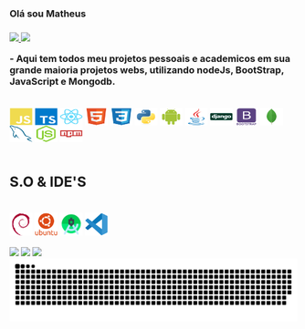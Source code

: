 <h3> Olá sou Matheus <h3>

<a href="https://github.com/matheussilveira0402">
	<img height="180em" src="https://github-readme-stats.vercel.app/api?username=matheussilveira0402&show_icons=true&theme=dark&include_all_commits=true&count_private=true"/>
	<img height="180em" src="https://github-readme-stats.vercel.app/api/top-langs/?username=matheussilveira0402&layout=compact&langs_count=7&theme=dark"/>
</a>
	<p>
	- Aqui tem todos meu projetos pessoais e academicos em sua grande maioria projetos webs, utilizando nodeJs, BootStrap, JavaScript e Mongodb.
	</p>
<div style="display: inline_block"><br>
	<img align="center" alt="Math-Js" height="30" width="40" src="https://raw.githubusercontent.com/devicons/devicon/master/icons/javascript/javascript-plain.svg">
	<img align="center" alt="Math-Ts" height="30" width="40" src="https://raw.githubusercontent.com/devicons/devicon/master/icons/typescript/typescript-plain.svg">
	<img align="center" alt="Math-React" height="30" width="40" src="https://raw.githubusercontent.com/devicons/devicon/master/icons/react/react-original.svg">
	<img align="center" alt="Math-HTML" height="30" width="40" src="https://raw.githubusercontent.com/devicons/devicon/master/icons/html5/html5-original.svg">
	<img align="center" alt="Math-CSS" height="30" width="40" src="https://raw.githubusercontent.com/devicons/devicon/master/icons/css3/css3-original.svg">
	<img align="center" alt="Math-Python" height="30" width="40" src="https://raw.githubusercontent.com/devicons/devicon/master/icons/python/python-original.svg">
	<img align="center" alt="Math-Android" height="30" width="40" src="https://raw.githubusercontent.com/devicons/devicon/9f4f5cdb393299a81125eb5127929ea7bfe42889/icons/android/android-original.svg">
	<img align="center" alt="Math-Java" height="30" width="40" src="https://raw.githubusercontent.com/devicons/devicon/9f4f5cdb393299a81125eb5127929ea7bfe42889/icons/java/java-original.svg">
	<img align="center" alt="Math-Django" height="30" width="40" src="https://raw.githubusercontent.com/devicons/devicon/9f4f5cdb393299a81125eb5127929ea7bfe42889/icons/django/django-original.svg">		
	<img align="center" alt="Math-BootStrap" height="30" width="40" src="https://raw.githubusercontent.com/devicons/devicon/9f4f5cdb393299a81125eb5127929ea7bfe42889/icons/bootstrap/bootstrap-plain-wordmark.svg">		
	<img align="center" alt="Math-Mongodb" height="30" width="40" src="https://raw.githubusercontent.com/devicons/devicon/9f4f5cdb393299a81125eb5127929ea7bfe42889/icons/mongodb/mongodb-original.svg">		
	<img align="center" alt="Math-MySql" height="30" width="40" src="https://raw.githubusercontent.com/devicons/devicon/9f4f5cdb393299a81125eb5127929ea7bfe42889/icons/mysql/mysql-original.svg">
	<img align="center" alt="Math-NodeJs" height="30" width="40" src="https://raw.githubusercontent.com/devicons/devicon/9f4f5cdb393299a81125eb5127929ea7bfe42889/icons/nodejs/nodejs-original.svg">
	<img align="center" alt="Math-Npm" height="30" width="40" src="https://raw.githubusercontent.com/devicons/devicon/9f4f5cdb393299a81125eb5127929ea7bfe42889/icons/npm/npm-original-wordmark.svg">
</div>
<div style="display: inline_block"><br>
	<h2>S.O & IDE'S</h2>
	<br>
	<img align="center" alt="Math-Debian" width="40" src="https://raw.githubusercontent.com/devicons/devicon/9f4f5cdb393299a81125eb5127929ea7bfe42889/icons/debian/debian-original.svg">
	<img align="center" alt="Math-Ubuntu" width="40" src="https://raw.githubusercontent.com/devicons/devicon/9f4f5cdb393299a81125eb5127929ea7bfe42889/icons/ubuntu/ubuntu-plain-wordmark.svg">
	<img align="center" alt="Math-AndroidStudio" width="40" src="https://raw.githubusercontent.com/MatheusSilveira0402/MatheusSilveira0402/cb3e6d43f4633d594c8d6a113fd9a9ea1ba9029d/icons8-android-studio.svg">
	<img align="center" alt="Math-VsCode" width="40" src="https://raw.githubusercontent.com/devicons/devicon/9f4f5cdb393299a81125eb5127929ea7bfe42889/icons/vscode/vscode-original.svg">
</div>
<div> 
	<br>
	<a href="https://www.twitch.tv/matheuspythons2" target="_blank"><img src="https://img.shields.io/badge/Twitch-9146FF?style=for-the-badge&logo=twitch&logoColor=white" target="_blank"></a>
	<a href = "mailto:matheussilveirasergio@gmail.com"><img src="https://img.shields.io/badge/-Gmail-%23333?style=for-the-badge&logo=gmail&logoColor=white" target="_blank"></a>
	<a href="https://www.linkedin.com/in/matheus-silveira-sergio-885aa5182/" target="_blank"><img src="https://img.shields.io/badge/-LinkedIn-%230077B5?style=for-the-badge&logo=linkedin&logoColor=white" target="_blank"></a> 
	<img src="https://github.com/MatheusSilveira0402/MatheusSilveira0402/blob/output/github-contribution-grid-snake.svg" alt="" style="max-width:100%;">
</div>

